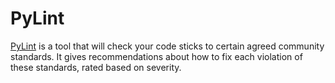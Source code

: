 # PyLint

[PyLint](https://pylint.pycqa.org/en/latest/) is a tool that will check your code sticks to certain agreed community standards. It gives recommendations about how to fix each violation of these standards, rated based on severity.